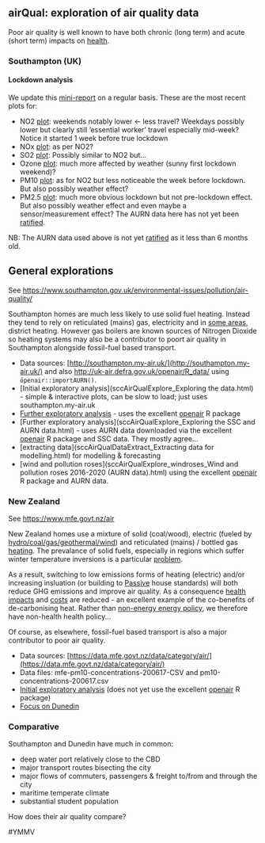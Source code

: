## airQual: exploration of air quality data

Poor air quality is well known to have both chronic (long term) and acute (short term) impacts on [health](http://www.erg.kcl.ac.uk/Research/home/projects/personalised-health-impacts.html).

### Southampton (UK) 

#### Lockdown analysis

We update this [mini-report](https://cfsotago.github.io/airQual/sccAirQualExplore_lockdown_Exploring%20the%20effect%20of%20UK%20covid%2019%20lockdown%20on%20air%20quality.html) on a regular basis. These are the most recent plots for:

 * NO2 [plot](https://cfsotago.github.io/airQual/sccAirQualExplore_lockdown_Exploring%20the%20effect%20of%20UK%20covid%2019%20lockdown%20on%20air%20quality.html#fig:no2recent): weekends notably lower <- less travel? Weekdays possibly lower but clearly still ’essential worker’ travel especially mid-week? Notice it started 1 week before true lockdown
 * NOx [plot](https://cfsotago.github.io/airQual/sccAirQualExplore_lockdown_Exploring%20the%20effect%20of%20UK%20covid%2019%20lockdown%20on%20air%20quality.html#fig:noxrecent): as per NO2?
 * SO2 [plot](https://cfsotago.github.io/airQual/sccAirQualExplore_lockdown_Exploring%20the%20effect%20of%20UK%20covid%2019%20lockdown%20on%20air%20quality.html#fig:so2recent): Possibly similar to NO2 but...
 * Ozone [plot](sccAirQualExplore_lockdown_Exploring%20the%20effect%20of%20UK%20covid%2019%20lockdown%20on%20air%20quality.html#fig:03recent): much more affected by weather (sunny first lockdown weekend)?
 * PM10 [plot](sccAirQualExplore_lockdown_Exploring%20the%20effect%20of%20UK%20covid%2019%20lockdown%20on%20air%20quality.html#fig:pm10recent): as for NO2 but less noticeable the week before lockdown. But also possibly weather effect?
 * PM2.5 [plot](sccAirQualExplore_lockdown_Exploring%20the%20effect%20of%20UK%20covid%2019%20lockdown%20on%20air%20quality.html#fig:pm25recent): much more obvious lockdown but not pre-lockdown effect. But also possibly weather effect and even maybe a sensor/measurement effect? The AURN data here has not yet been [ratified](https://uk-air.defra.gov.uk/assets/documents/Data_Validation_and_Ratification_Process_Apr_2017.pdf).

NB: The AURN data used above is not yet  [ratified](https://uk-air.defra.gov.uk/assets/documents/Data_Validation_and_Ratification_Process_Apr_2017.pdf) as it less than 6 months old.

## General explorations

See https://www.southampton.gov.uk/environmental-issues/pollution/air-quality/

Southampton homes are much less likely to use solid fuel heating. Instead they tend to rely on reticulated (mains) gas, electricity and in [some areas](https://datashine.org.uk/#table=QS415EW&col=QS415EW0007&ramp=YlOrRd&layers=BTTT&zoom=12&lon=-1.4252&lat=50.9258), district heating. However gas boilers are known sources of Nitrogen Dioxide so heating systems may also be a contributor to poort air quality in Southampton alongside fossil-fuel based transport.

 * Data sources: [http://southampton.my-air.uk/](http://southampton.my-air.uk/) and also http://uk-air.defra.gov.uk/openair/R_data/ using `ōpenair::importAURN()`.
 * [Initial exploratory analysis](sccAirQualExplore_Exploring the data.html) - simple & interactive plots, can be slow to load; just uses southampton.my-air.uk
 * [Further exploratory analysis](sccAirQualExploreAURN.html) - uses the excellent [openair](http://davidcarslaw.github.io/openair/) R package
 * [Further exploratory analysis](sccAirQualExplore_Exploring the SSC and AURN data.html) - uses AURN data downloaded via the excellent [openair](http://davidcarslaw.github.io/openair/) R package and SSC data. They mostly agree...
 * [extracting data](sccAirQualDataExtract_Extracting data for modelling.html) for modelling & forecasting
 * [wind and pollution roses](sccAirQualExplore_windroses_Wind and pollution roses 2016-2020 (AURN data).html) using the excellent [openair](http://davidcarslaw.github.io/openair/) R package and AURN data.
 
### New Zealand

See https://www.mfe.govt.nz/air

New Zealand homes use a mixture of solid (coal/wood), electric (fueled by [hydro/coal/gas/geothermal/wind](https://cfsotago.github.io/gridCarbon)) and reticulated (mains) / bottled gas [heating](https://www.branz.co.nz/cms_display.php?st=1&pg=20015&sn=378&forced_id=yes). The prevalance of solid fuels, especially in regions which suffer winter temperature inversions is a particular [problem](https://www.niwa.co.nz/news/students-scientists-citizens-study-arrowtowns-ailing-air).

As a result, switching to low emissions forms of heating (electric) and/or increasing insluation (or building to [Passive](https://passivehouse.nz/) house standards) will both reduce GHG emissions and improve air quality. As a consequence [health impacts](https://www.bmj.com/content/334/7591/460.short) and [costs](https://jech.bmj.com/content/63/4/271.short) are reduced - an excellent example of the co-benefits of de-carbonising heat. Rather than [non-energy energy policy](http://www.ukerc.ac.uk/publications/impact-of-non-energy-policies-on-energy-systems.html), we therefore have non-health health policy...

Of course, as elsewhere, fossil-fuel based transport is also a major contributor to poor air quality.

 * Data sources: [https://data.mfe.govt.nz/data/category/air/](https://data.mfe.govt.nz/data/category/air/)
 * Data files: mfe-pm10-concentrations-200617-CSV and pm10-concentrations-200617.csv
 * [Initial exploratory analysis](nzAirQualExplore.html) (does not yet use the excellent [openair](http://davidcarslaw.github.io/openair/) R package)
 * [Focus on Dunedin](???)

  
### Comparative

Southampton and Dunedin have much in common:

 * deep water port relatively close to the CBD
 * major transport routes bisecting the city
 * major flows of commuters, passengers & freight to/from and through the city
 * maritime temperate climate
 * substantial student population
 
How does their air quality compare?

 #YMMV
